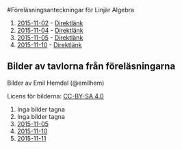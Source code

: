 #Föreläsningsanteckningar för Linjär Algebra

1. [2015-11-02](F1/f1.pdf) - [Direktlänk](https://github.com/erikdsjostrom/Kurser/raw/master/Linjär%20Algebra/F1/f1.pdf)
2. [2015-11-04](F2/f2.pdf) - [Direktlänk](https://github.com/erikdsjostrom/Kurser/raw/master/Linjär%20Algebra/F2/f2.pdf)
3. [2015-11-05](F3/f3.pdf) - [Direktlänk](https://github.com/erikdsjostrom/Kurser/raw/master/Linjär%20Algebra/F3/f3.pdf)
4. [2015-11-10](F4/f4.pdf) - [Direktlänk](https://github.com/erikdsjostrom/Kurser/raw/master/Linjär%20Algebra/F4/f4.pdf)

## Bilder av tavlorna från föreläsningarna
Bilder av Emil Hemdal (@emilhem)

Licens för bilderna: [CC-BY-SA 4.0](https://creativecommons.org/licenses/by-sa/4.0/)

1. Inga bilder tagna
2. Inga bilder tagna
3. [2015-11-05](F3/foton-på-tavlor/)
4. [2015-11-10](F4/foton-på-tavlor/)
5. [2015-11-11](F5/foton-på-tavlor/)
